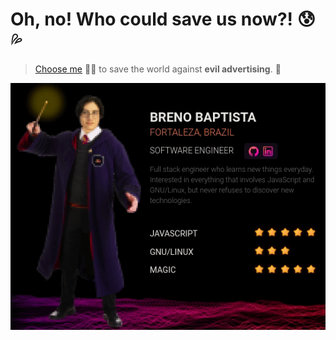 # Oh, no! Who could save us now?! 😰💦

> [Choose me](https://joinmassive.com/team) 🧙💥 to save the world against **evil advertising**. 👀

![](massive-character.gif)
